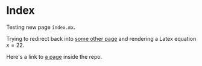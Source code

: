 # Index
Testing new page `index.mx`.

Trying to redirect back into [some other page](https://www.youtube.com) and rendering a Latex equation $x = 22$.

Here's a link to [a page]('README.md') inside the repo.
